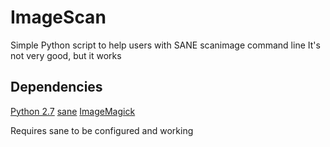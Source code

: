 # ImageScan
Simple Python script to help users with SANE scanimage command line
It's not very good, but it works

## Dependencies
[Python 2.7](https://www.python.org)
[sane](http://www.sane-project.org)
[ImageMagick](http://www.imagemagick.org)

Requires sane to be configured and working
